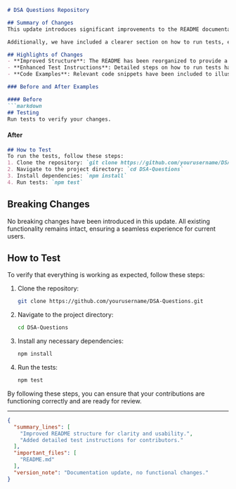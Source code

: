 ```markdown
# DSA Questions Repository

## Summary of Changes
This update introduces significant improvements to the README documentation for the DSA Questions repository, enhancing clarity and usability for developers and contributors. The primary focus was on organizing the content to facilitate easier navigation and understanding of the project's purpose, structure, and contribution guidelines.

Additionally, we have included a clearer section on how to run tests, ensuring that all contributors can verify their changes effectively. This update aims to streamline the onboarding process for new contributors and improve the overall developer experience.

## Highlights of Changes
- **Improved Structure**: The README has been reorganized to provide a more logical flow of information.
- **Enhanced Test Instructions**: Detailed steps on how to run tests have been added to ensure contributors can easily validate their contributions.
- **Code Examples**: Relevant code snippets have been included to illustrate key concepts and usage patterns.

### Before and After Examples

#### Before
```markdown
## Testing
Run tests to verify your changes.
```

#### After
```markdown
## How to Test
To run the tests, follow these steps:
1. Clone the repository: `git clone https://github.com/yourusername/DSA-Questions.git`
2. Navigate to the project directory: `cd DSA-Questions`
3. Install dependencies: `npm install`
4. Run tests: `npm test`
```

## Breaking Changes
No breaking changes have been introduced in this update. All existing functionality remains intact, ensuring a seamless experience for current users.

## How to Test
To verify that everything is working as expected, follow these steps:
1. Clone the repository:
   ```bash
   git clone https://github.com/yourusername/DSA-Questions.git
   ```
2. Navigate to the project directory:
   ```bash
   cd DSA-Questions
   ```
3. Install any necessary dependencies:
   ```bash
   npm install
   ```
4. Run the tests:
   ```bash
   npm test
   ```

By following these steps, you can ensure that your contributions are functioning correctly and are ready for review.

---

```json
{
  "summary_lines": [
    "Improved README structure for clarity and usability.",
    "Added detailed test instructions for contributors."
  ],
  "important_files": [
    "README.md"
  ],
  "version_note": "Documentation update, no functional changes."
}
```
```